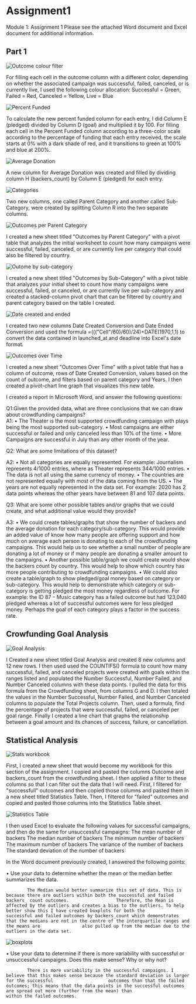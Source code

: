 # Assignment1
Module 1: Assignment 1
Please see the attached Word document and Excel document for additional information.

## Part 1

![Outcome colour filter](https://user-images.githubusercontent.com/120147552/209694366-6cfbe216-e299-4721-a653-2d7a403068df.png)

For filling each cell in the outcome column with a different color, depending on whether the associated campaign was successful, failed, canceled, or is currently live, I used the following colour allocation:
    Successful = Green,
    Failed = Red,
    Canceled = Yellow,
    Live = Blue
    
  ![Percent Funded](https://user-images.githubusercontent.com/120147552/209695331-c3d00d1a-06f6-428d-a501-0868806ca7ed.png)

To calculate the new percent funded column for each entry, I did Column E (pledged) divided by Column D (goal) and multiplied it by 100.
For filling each cell in the Percent Funded column according to a three-color scale according to the percentage of funding that each entry received, the scale starts at 0% with a dark shade of red, and it transitions to green at 100% and blue at 200%.

![Average Donation](https://user-images.githubusercontent.com/120147552/209695349-25911f04-0065-466b-81b1-a9557c9ce1f6.png)

A new column for Average Donation was created and filled by dividing column H (backers_count) by Column E (pledged) for each entry.

![Categories](https://user-images.githubusercontent.com/120147552/209696465-61c5286c-7d09-4507-a418-3859e9eaec89.png)

Two new columns, one called Parent Category and another called Sub-Category, were created by splitting Column R into the two separate columns.

![Outcomes per Parent Category](https://user-images.githubusercontent.com/120147552/209696867-3a11b28d-f7df-413e-8821-be8e7a7bba8a.png)

I created a new sheet titled "Outcomes by Parent Category" with a pivot table that analyzes the initial worksheet to count how many campaigns were successful, failed, canceled, or are currently live per category that could also be filtered by country.

![Outome by sub-category](https://user-images.githubusercontent.com/120147552/209697312-a4f1cf11-819d-4c89-ba82-2d42e1968b97.png)

I created a new sheet titled "Outcomes by Sub-Category" with a pivot table that analyzes your initial sheet to count how many campaigns were successful, failed, or canceled, or are currently live per sub-category and created a stacked-column pivot chart that can be filtered by country and parent category based on the table I created.

![Date created and ended](https://user-images.githubusercontent.com/120147552/209697591-8020b52f-4263-4ad1-82f8-61f22b1f4144.png)

I created two new columns Date Created Conversion and Date Ended Conversion and used the formula =((("Cell"/60)/60)/24)+DATE(1970,1,1) to convert the data contained in launched_at and deadline into Excel's date format.

![Outcomes over Time](https://user-images.githubusercontent.com/120147552/209698076-94c5d555-9896-4b6f-aef9-9a7f400b7e4a.png)

 I created a new sheet "Outcomes Over Time" with a pivot table that has a column of outcome, rows of Date Created Conversion, values based on the count of outcome, and filters based on parent category and Years. I then created a pivot-chart line graph that visualizes this new table.
 
 I created a report in Microsoft Word, and answer the following questions:
  
  Q1:Given the provided data, what are three conclusions that we can draw about crowdfunding campaigns?  
  A1: •	The Theater is the most supported crowdfunding campaign with plays being the most supported sub-category.
      •	Most campaigns are either successful or failed and only canceled less than 10% of the time.
      •	More Campaigns are successful in July than any other month of the year.
      
  Q2: What are some limitations of this dataset?
  
  A2: •	Not all categories are equally represented. For example: Journalism represents 4/1000 entries, where as Theater represents 344/1000 entries.
      •	The data is not all using the same currency of money.
      •	The countries are not represented equally with most of the data coming from the US.
      •	The years are not equally represented in the data set. For example: 2020 has 2 data points whereas the other years have between 81 and 107 data points.
      
 Q3: What are some other possible tables and/or graphs that we could create, and what additional value would they provide?

A3: •	We could create tables/graphs that show the number of backers and the average donation for each category/sub-category. This would provide an added value of              know how many people are offering support and how much on average each person is donating to each of the crowdfunding campaigns. This would help us to see              whether a small number of people are donating a lot of money or if many people are donating a smaller amount to the campaigns.
     •	Another possible table/graph we could create would show the backers count by country. This would help to show which country has more people contributing to             crowdfunding campaigns.
     •	We could also create a table/graph to show pledged/goal money based on category or sub-category. This would help to demonstrate which category or sub-                 category is getting pledged the most money regardless of outcome. For example: the ID 87 – Music category has a failed outcome but had 123,040 pledged                 whereas a lot of successful outcomes were for less pledged money. Perhaps the goal of each category plays a factor in the success rate.

## Crowfunding Goal Analysis

![Goal Analysis](https://user-images.githubusercontent.com/120147552/209698745-c011edf7-4cfc-42f2-822d-4da4424bea8f.png)

I Created a new sheet titled Goal Analysis and created 8 new columns and 12 new rows. 
I then used used the COUNTIFS() formula to count how many successful, failed, and canceled projects were created with goals within the ranges listed and populated the Number Successful, Number Failed, and Number Canceled columns with these data points. I pulled the data for this formula from the Crowdfunding sheet, from columns G and D. 
I then totaled the values in the Number Successful, Number Failed, and Number Canceled columns to populate the Total Projects column. Then, used a formula, find the percentage of projects that were successful, failed, or canceled per goal range.
Finally I created a line chart that graphs the relationship between a goal amount and its chances of success, failure, or cancellation.

## Statistical Analysis

![Stats workbook](https://user-images.githubusercontent.com/120147552/209699633-e0563226-f6e1-47cd-85c5-5d7fb743dbcb.png)

First, I created a new sheet that would become my workbook for this section of the assignment. I copied and pasted the columns Outcome and backers_count from the crowdfunding sheet. I then applied a filter to these columns so that I can filter out the data that I will need. First, I filtered for "successfull" outcomes and then copied those columns and pasted them in a new sheet titled Statistics Table. Then, I filtered for "failed" outcomes and copied and pasted those columns into the Statistics Table sheet.

![Statistics Table](https://user-images.githubusercontent.com/120147552/209700276-e0f67f2e-b3ad-4305-9bba-58125acf7d0b.png)

I then used Excel to evaluate the following values for successful campaigns, and then do the same for unsuccessful campaigns:
  The mean number of backers
  The median number of backers
  The minimum number of backers
  The maximum number of backers
  The variance of the number of backers
  The standard deviation of the number of backers
  
  In the Word document previously created, I answered the following points:
   
  •   Use your data to determine whether the mean or the median better summarizes the data.
   
            The Median would better summarize this set of data. This is because there are outliers within both the successful and failed backers_ count outcomes.                  Therefore, the Mean is affected by the outliers and creates a bias to the outliers. To help better show this I have created boxplots for both the                      successful and failed outcomes by backers_count which demonstrates that the medians are not in the centre of the interquartile ranges and the means are                also pulled up from the median due to the outliers in the data set. 
            
![boxplots](https://user-images.githubusercontent.com/120147552/209701442-52564ed0-82a9-4d4e-a13b-8f95579da661.png)
                  
  • Use your data to determine if there is more variability with successful or unsuccessful campaigns. Does this make sense? Why or why not?
  
            There is more variability in the successful campaigns. I believe that this makes sense because the standard deviation is larger for the successful                     outcomes than that the failed outcomes; this means that the data points in the successful outcomes are spread out more (further from the mean) than                     within the failed outcomes. 

